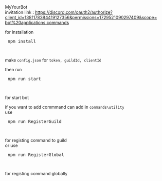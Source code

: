 MyYourBot<br>
invitation link : https://discord.com/oauth2/authorize?client_id=1381178384419127356&permissions=1729521090297409&scope=bot%20applications.commands

for installation<br>
<pre> npm install </pre><br>

make `config.json` for `token, guildId, clientId`

then run<br>
<pre> npm run start</pre><br>
for start bot<br>

if you want to add commmand can add in `commands\utility` <br>
use<br>
<pre> npm run RegisterGuild </pre> <br>
for registing command to guild<br>
or use
<pre> npm run RegisterGlobal </pre> <br>
 for registing command globally
